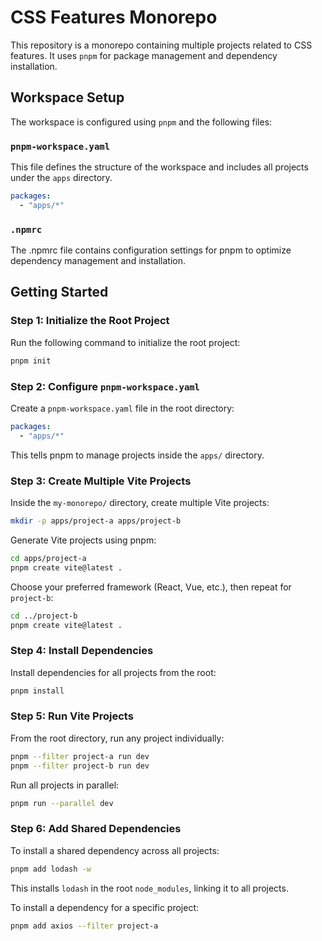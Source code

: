 # CSS Features Monorepo

This repository is a monorepo containing multiple projects related to CSS features. It uses `pnpm` for package management and dependency installation.

## Workspace Setup

The workspace is configured using `pnpm` and the following files:

### `pnpm-workspace.yaml`

This file defines the structure of the workspace and includes all projects under the `apps` directory.

```yaml
packages:
  - "apps/*"
```

### `.npmrc`

The .npmrc file contains configuration settings for pnpm to optimize dependency management and installation.

## Getting Started

### Step 1: Initialize the Root Project

Run the following command to initialize the root project:

```sh
pnpm init
```

### Step 2: Configure `pnpm-workspace.yaml`

Create a `pnpm-workspace.yaml` file in the root directory:

```yaml
packages:
  - "apps/*"
```

This tells pnpm to manage projects inside the `apps/` directory.

### Step 3: Create Multiple Vite Projects

Inside the `my-monorepo/` directory, create multiple Vite projects:

```sh
mkdir -p apps/project-a apps/project-b
```

Generate Vite projects using pnpm:

```sh
cd apps/project-a
pnpm create vite@latest .
```

Choose your preferred framework (React, Vue, etc.), then repeat for `project-b`:

```sh
cd ../project-b
pnpm create vite@latest .
```

### Step 4: Install Dependencies

Install dependencies for all projects from the root:

```sh
pnpm install
```

### Step 5: Run Vite Projects

From the root directory, run any project individually:

```sh
pnpm --filter project-a run dev
pnpm --filter project-b run dev
```

Run all projects in parallel:

```sh
pnpm run --parallel dev
```

### Step 6: Add Shared Dependencies

To install a shared dependency across all projects:

```sh
pnpm add lodash -w
```

This installs `lodash` in the root `node_modules`, linking it to all projects.

To install a dependency for a specific project:

```sh
pnpm add axios --filter project-a
```



